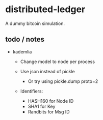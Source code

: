 
# distributed-ledger

A dummy bitcoin simulation.

## todo / notes

* kademlia
    - Change model to node per process

    - Use json instead of pickle
        + Or try using pickle.dump proto=2

    - Identifiers:
        + HASH160 for Node ID
        + SHA1 for Key
        + Randbits for Msg ID

<!-- 

* simulation.py
    - Need to use a queue to store port, keys etc. 

* A ledger should be append-only
    - So there should be a way to enforce that no insert/delete/extend calls will work.
    - The rest of the list interface should stay intact

 -->
